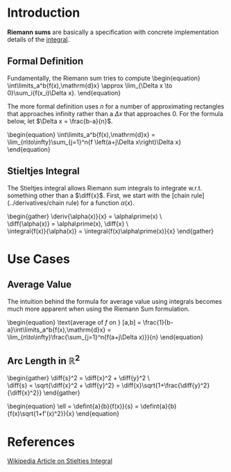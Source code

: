 # Introduction

**Riemann sums** are basically a specification with concrete implementation details of the [integral](./Home).

## Formal Definition

Fundamentally, the Riemann sum tries to compute
\begin{equation}
\int\limits_a^b{f(x)\,\mathrm{d}x} \approx \lim_{\Delta x \to 0}\sum_i{f(x_i)\Delta x}.
\end{equation}

The more formal definition uses $n$ for a number of approximating rectangles that approaches infinity rather than a $\Delta x$ that approaches 0. For the formula below, let $\Delta x = \frac{b-a}{n}$.

\begin{equation}
\int\limits_a^b{f(x)\,\mathrm{d}x} = \lim_{n\to\infty}\sum_{j=1}^n{f \left(a+j\Delta x\right)\Delta x}
\end{equation}

## Stieltjes Integral

The Stieltjes integral allows Riemann sum integrals to integrate w.r.t. something other than a $\diff{x}$. First, we start with the  [chain rule](../derivatives/chain rule) for a function $\alpha(x)$.

\begin{gather}
\deriv{\alpha(x)}{x} = \alpha\prime(x) \\\
\diff{\alpha(x)} = \alpha\prime(x)\, \diff{x} \\\
\integral{f(x)}{\alpha(x)} = \integral{f(x)\alpha\prime(x)}{x}
\end{gather}


# Use Cases

## Average Value

The intuition behind the formula for average value using integrals becomes much more apparent when using the Riemann Sum formulation.

\begin{equation}
\text{average of $f$ on } [a,b] = \frac{1}{b-a}\int\limits_a^b{f(x)\,\mathrm{d}x} = \lim_{n\to\infty}\frac{\sum_{j=1}^n{f(a+j\Delta x)}}{n}
\end{equation}

## Arc Length in $\mathbb{R}^2$

\begin{gather}
\diff{s}^2 = \diff{x}^2 + \diff{y}^2 \\\
\diff{s} = \sqrt{\diff{x}^2 + \diff{y}^2} = \diff{x}\sqrt{1+\frac{\diff{y}^2}{\diff{x}^2}}
\end{gather}

\begin{equation}
\ell = \defint{a}{b}{f(x)}{s} = \defint{a}{b}{f(x)\sqrt{1+f'(x)^2}}{x}
\end{equation}

# References

[Wikipedia Article on Stieltjes Integral](https://en.wikipedia.org/wiki/Riemann%E2%80%93Stieltjes_integral)